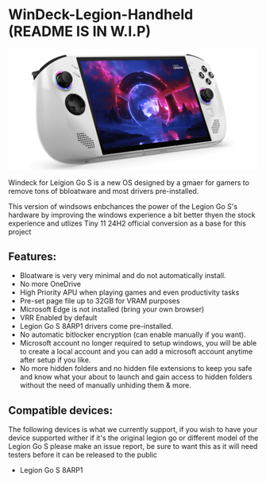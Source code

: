 # WinDeck-Legion-Handheld (README IS IN W.I.P)

![Alt text](images/04_Legion_Go_S_45_degree_front_facing_right-e1736180724290-1024x493.png)

Windeck for Leigion Go S is a new OS designed by a gmaer for gamers to remove tons of bbloatware and most drivers pre-installed.

This version of windsows enbchances the power of the Legion Go S's hardware by improving the windows experience a bit better thyen the stock experience and utlizes Tiny 11 24H2 official conversion as a base for this project

## Features:
- Bloatware is very very minimal and do not automatically install.
- No more OneDrive
- High Priority APU when playing games and even productivity tasks
- Pre-set page file up to 32GB for VRAM purposes
- Microsoft Edge is not installed (bring your own browser)
- VRR Enabled by default
- Legion Go S 8ARP1 drivers come pre-installed.
- No automatic bitlocker encryption (can enable manually if you want).
- Microsoft account no longer required to setup windows, you will be able to create a local account and you can add a microsoft account anytime after setup if you like.
- No more hidden folders and no hidden file extensions to keep you safe and know what your about to launch and gain access to hidden folders without the need of manually unhiding them & more.

## Compatible devices:
The following devices is what we currently support, if you wish to have your device supported wither if it's the original legion go or different model of the Legion Go S please make an issue report, be sure to want this as it will need testers before it can be released to the public

- Legion Go S 8ARP1
